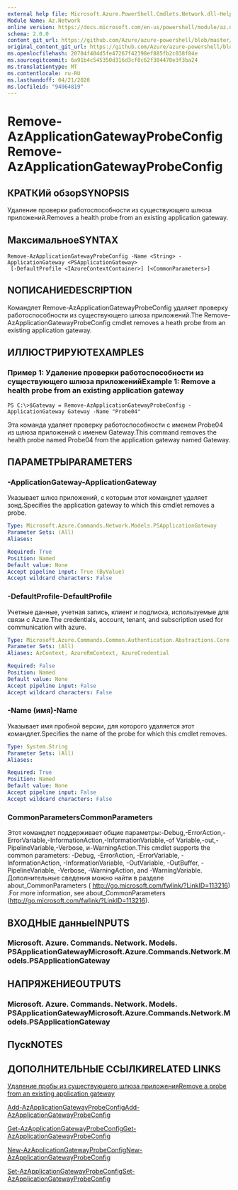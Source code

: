 ```yaml
---
external help file: Microsoft.Azure.PowerShell.Cmdlets.Network.dll-Help.xml
Module Name: Az.Network
online version: https://docs.microsoft.com/en-us/powershell/module/az.network/remove-azapplicationgatewayprobeconfig
schema: 2.0.0
content_git_url: https://github.com/Azure/azure-powershell/blob/master/src/Network/Network/help/Remove-AzApplicationGatewayProbeConfig.md
original_content_git_url: https://github.com/Azure/azure-powershell/blob/master/src/Network/Network/help/Remove-AzApplicationGatewayProbeConfig.md
ms.openlocfilehash: 20704f404d5fe47267f42398ef885fb2c038f84e
ms.sourcegitcommit: 6a91b4c545350d316d3cf8c62f384478e3f3ba24
ms.translationtype: MT
ms.contentlocale: ru-RU
ms.lasthandoff: 04/21/2020
ms.locfileid: "94064819"
---
```

# <span data-ttu-id="89eea-101">Remove-AzApplicationGatewayProbeConfig</span><span class="sxs-lookup"><span data-stu-id="89eea-101">Remove-AzApplicationGatewayProbeConfig</span></span>

## <span data-ttu-id="89eea-102">КРАТКИй обзор</span><span class="sxs-lookup"><span data-stu-id="89eea-102">SYNOPSIS</span></span>
<span data-ttu-id="89eea-103">Удаление проверки работоспособности из существующего шлюза приложений.</span><span class="sxs-lookup"><span data-stu-id="89eea-103">Removes a health probe from an existing application gateway.</span></span>

## <span data-ttu-id="89eea-104">Максимальное</span><span class="sxs-lookup"><span data-stu-id="89eea-104">SYNTAX</span></span>

```
Remove-AzApplicationGatewayProbeConfig -Name <String> -ApplicationGateway <PSApplicationGateway>
 [-DefaultProfile <IAzureContextContainer>] [<CommonParameters>]
```

## <span data-ttu-id="89eea-105">NОПИСАНИЕ</span><span class="sxs-lookup"><span data-stu-id="89eea-105">DESCRIPTION</span></span>
<span data-ttu-id="89eea-106">Командлет Remove-AzApplicationGatewayProbeConfig удаляет проверку работоспособности из существующего шлюза приложений.</span><span class="sxs-lookup"><span data-stu-id="89eea-106">The Remove-AzApplicationGatewayProbeConfig cmdlet removes a heath probe from an existing application gateway.</span></span>

## <span data-ttu-id="89eea-107">ИЛЛЮСТРИРУЮТ</span><span class="sxs-lookup"><span data-stu-id="89eea-107">EXAMPLES</span></span>

### <span data-ttu-id="89eea-108">Пример 1: Удаление проверки работоспособности из существующего шлюза приложений</span><span class="sxs-lookup"><span data-stu-id="89eea-108">Example 1: Remove a health probe from an existing application gateway</span></span>
```
PS C:\>$Gateway = Remove-AzApplicationGatewayProbeConfig -ApplicationGateway Gateway -Name "Probe04"
```

<span data-ttu-id="89eea-109">Эта команда удаляет проверку работоспособности с именем Probe04 из шлюза приложений с именем Gateway.</span><span class="sxs-lookup"><span data-stu-id="89eea-109">This command removes the health probe named Probe04 from the application gateway named Gateway.</span></span>

## <span data-ttu-id="89eea-110">ПАРАМЕТРЫ</span><span class="sxs-lookup"><span data-stu-id="89eea-110">PARAMETERS</span></span>

### <span data-ttu-id="89eea-111">-ApplicationGateway</span><span class="sxs-lookup"><span data-stu-id="89eea-111">-ApplicationGateway</span></span>
<span data-ttu-id="89eea-112">Указывает шлюз приложений, с которым этот командлет удаляет зонд.</span><span class="sxs-lookup"><span data-stu-id="89eea-112">Specifies the application gateway to which this cmdlet removes a probe.</span></span>

```yaml
Type: Microsoft.Azure.Commands.Network.Models.PSApplicationGateway
Parameter Sets: (All)
Aliases:

Required: True
Position: Named
Default value: None
Accept pipeline input: True (ByValue)
Accept wildcard characters: False
```

### <span data-ttu-id="89eea-113">-DefaultProfile</span><span class="sxs-lookup"><span data-stu-id="89eea-113">-DefaultProfile</span></span>
<span data-ttu-id="89eea-114">Учетные данные, учетная запись, клиент и подписка, используемые для связи с Azure.</span><span class="sxs-lookup"><span data-stu-id="89eea-114">The credentials, account, tenant, and subscription used for communication with azure.</span></span>

```yaml
Type: Microsoft.Azure.Commands.Common.Authentication.Abstractions.Core.IAzureContextContainer
Parameter Sets: (All)
Aliases: AzContext, AzureRmContext, AzureCredential

Required: False
Position: Named
Default value: None
Accept pipeline input: False
Accept wildcard characters: False
```

### <span data-ttu-id="89eea-115">-Name (имя)</span><span class="sxs-lookup"><span data-stu-id="89eea-115">-Name</span></span>
<span data-ttu-id="89eea-116">Указывает имя пробной версии, для которого удаляется этот командлет.</span><span class="sxs-lookup"><span data-stu-id="89eea-116">Specifies the name of the probe for which this cmdlet removes.</span></span>

```yaml
Type: System.String
Parameter Sets: (All)
Aliases:

Required: True
Position: Named
Default value: None
Accept pipeline input: False
Accept wildcard characters: False
```

### <span data-ttu-id="89eea-117">CommonParameters</span><span class="sxs-lookup"><span data-stu-id="89eea-117">CommonParameters</span></span>
<span data-ttu-id="89eea-118">Этот командлет поддерживает общие параметры:-Debug,-ErrorAction,-ErrorVariable,-InformationAction,-InformationVariable,-of Variable,-out,-PipelineVariable,-Verbose, и-WarningAction.</span><span class="sxs-lookup"><span data-stu-id="89eea-118">This cmdlet supports the common parameters: -Debug, -ErrorAction, -ErrorVariable, -InformationAction, -InformationVariable, -OutVariable, -OutBuffer, -PipelineVariable, -Verbose, -WarningAction, and -WarningVariable.</span></span> <span data-ttu-id="89eea-119">Дополнительные сведения можно найти в разделе about_CommonParameters ( http://go.microsoft.com/fwlink/?LinkID=113216) .</span><span class="sxs-lookup"><span data-stu-id="89eea-119">For more information, see about_CommonParameters (http://go.microsoft.com/fwlink/?LinkID=113216).</span></span>

## <span data-ttu-id="89eea-120">ВХОДНЫЕ данные</span><span class="sxs-lookup"><span data-stu-id="89eea-120">INPUTS</span></span>

### <span data-ttu-id="89eea-121">Microsoft. Azure. Commands. Network. Models. PSApplicationGateway</span><span class="sxs-lookup"><span data-stu-id="89eea-121">Microsoft.Azure.Commands.Network.Models.PSApplicationGateway</span></span>

## <span data-ttu-id="89eea-122">НАПРЯЖЕНИЕ</span><span class="sxs-lookup"><span data-stu-id="89eea-122">OUTPUTS</span></span>

### <span data-ttu-id="89eea-123">Microsoft. Azure. Commands. Network. Models. PSApplicationGateway</span><span class="sxs-lookup"><span data-stu-id="89eea-123">Microsoft.Azure.Commands.Network.Models.PSApplicationGateway</span></span>

## <span data-ttu-id="89eea-124">Пуск</span><span class="sxs-lookup"><span data-stu-id="89eea-124">NOTES</span></span>

## <span data-ttu-id="89eea-125">ДОПОЛНИТЕЛЬНЫЕ ССЫЛКИ</span><span class="sxs-lookup"><span data-stu-id="89eea-125">RELATED LINKS</span></span>

[<span data-ttu-id="89eea-126">Удаление пробы из существующего шлюза приложения</span><span class="sxs-lookup"><span data-stu-id="89eea-126">Remove a probe from an existing application gateway</span></span>](https://azure.microsoft.com/en-us/documentation/articles/application-gateway-create-probe-ps/#remove-a-probe-from-an-existing-application-gateway)

[<span data-ttu-id="89eea-127">Add-AzApplicationGatewayProbeConfig</span><span class="sxs-lookup"><span data-stu-id="89eea-127">Add-AzApplicationGatewayProbeConfig</span></span>](./Add-AzApplicationGatewayProbeConfig.md)

[<span data-ttu-id="89eea-128">Get-AzApplicationGatewayProbeConfig</span><span class="sxs-lookup"><span data-stu-id="89eea-128">Get-AzApplicationGatewayProbeConfig</span></span>](./Get-AzApplicationGatewayProbeConfig.md)

[<span data-ttu-id="89eea-129">New-AzApplicationGatewayProbeConfig</span><span class="sxs-lookup"><span data-stu-id="89eea-129">New-AzApplicationGatewayProbeConfig</span></span>](./New-AzApplicationGatewayProbeConfig.md)

[<span data-ttu-id="89eea-130">Set-AzApplicationGatewayProbeConfig</span><span class="sxs-lookup"><span data-stu-id="89eea-130">Set-AzApplicationGatewayProbeConfig</span></span>](./Set-AzApplicationGatewayProbeConfig.md)

